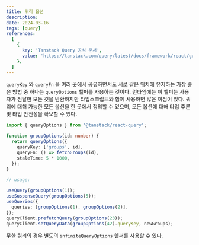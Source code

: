 ```yaml
---
title: 쿼리 옵션
description:
date: 2024-03-16
tags: [query]
references:
  [
    {
      key: 'Tanstack Query 공식 문서',
      value: 'https://tanstack.com/query/latest/docs/framework/react/guides/query-options',
    },
  ]
---
```


`queryKey` 와 `queryFn` 을 여러 곳에서 공유하면서도 서로 같은 위치에 유지하는 가장 좋은 방법 중 하나는 `queryOptions` 헬퍼를 사용하는 것이다. 런타임에는 이 헬퍼는 사용자가 전달한 모든 것을 반환하지만 타입스크립트와 함께 사용하면 많은 이점이 있다. 쿼리에 대해 가능한 모든 옵션을 한 곳에서 정의할 수 있으며, 모든 옵션에 대해 타입 추론 및 타입 안전성을 확보할 수 있다.

```ts
import { queryOptions } from '@tanstack/react-query';

function groupOptions(id: number) {
  return queryOptions({
    queryKey: ['groups', id],
    queryFn: () => fetchGroups(id),
    staleTime: 5 * 1000,
  });
}

// usage:

useQuery(groupOptions(1));
useSuspenseQuery(groupOptions(5));
useQueries({
  queries: [groupOptions(1), groupOptions(2)],
});
queryClient.prefetchQuery(groupOptions(23));
queryClient.setQueryData(groupOptions(42).queryKey, newGroups);
```

무한 쿼리의 경우 별도의 `infiniteQueryOptions` 헬퍼를 사용할 수 있다.
